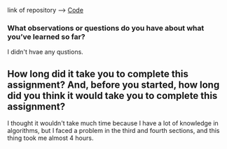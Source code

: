  link of repository -->  [Code](challenge/test_challenge.ipynb)

### What observations or questions do you have about what you’ve learned so far? 
I didn't hvae any qustions.

## How long did it take you to complete this assignment? And, before you started, how long did you think it would take you to complete this assignment?
I thought it wouldn't take much time because I have a lot of knowledge in algorithms, but I faced a problem in the third and fourth sections, and this thing took me almost 4 hours.